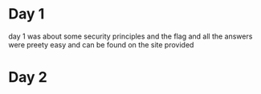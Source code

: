 # Day 1 
day 1 was about some security principles and the flag and all the answers were preety easy and can be found on the site provided
# Day 2
